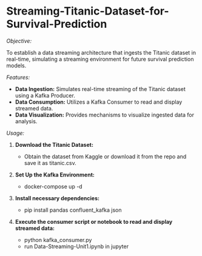 # Streaming-Titanic-Dataset-for-Survival-Prediction

*Objective:*

To establish a data streaming architecture that ingests the Titanic dataset in real-time, simulating a streaming environment for future survival prediction models.

*Features:*

- **Data Ingestion:** Simulates real-time streaming of the Titanic dataset using a Kafka Producer.
- **Data Consumption:** Utilizes a Kafka Consumer to read and display streamed data.
- **Data Visualization:** Provides mechanisms to visualize ingested data for analysis.

*Usage:*

1. **Download the Titanic Dataset:**

    - Obtain the dataset from Kaggle or download it from the repo and save it as titanic.csv.

2. **Set Up the Kafka Environment:**
   - docker-compose up -d


3. **Install necessary dependencies:**
     - pip install pandas confluent_kafka json

5. **Execute the consumer script or notebook to read and display streamed data:**
   - python kafka_consumer.py
   - run Data-Streaming-Unit1.ipynb in jupyter

